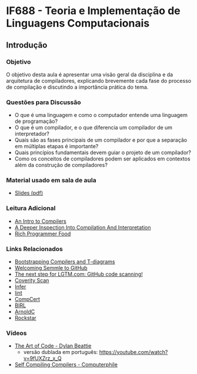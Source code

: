 # IF688 - Teoria e Implementação de Linguagens Computacionais

## Introdução 

### Objetivo

O objetivo desta aula é apresentar uma visão geral da disciplina e da arquitetura de compiladores, explicando brevemente cada fase do processo de compilação e discutindo a importância prática do tema.

### Questões para Discussão

- O que é uma linguagem e como o computador entende uma linguagem de programação?
- O que é um compilador, e o que diferencia um compilador de um interpretador?
- Quais são as fases principais de um compilador e por que a separação em múltiplas etapas é importante?
- Quais princípios fundamentais devem guiar o projeto de um compilador?
- Como os conceitos de compiladores podem ser aplicados em contextos além da construção de compiladores?

### Material usado em sala de aula

- [Slides (pdf)](https://drive.google.com/file/d/13iti1vKeLN8n1e0imYC8ZL_2uHEhdnyz/view?usp=sharing)

### Leitura Adicional

- [An Intro to Compilers](https://nicoleorchard.com/blog/compilers)
- [A Deeper Inspection Into Compilation And Interpretation](https://dev.to/vaidehijoshi/a-deeper-inspection-into-compilation-and-interpretation-8bp)
- [Rich Programmer Food](http://steve-yegge.blogspot.com.br/2007/06/rich-programmer-food.html)

### Links Relacionados

- [Bootstrapping Compilers and T-diagrams](https://eschew.wordpress.com/2010/02/28/bootstrapping-compilers-and-t-diagrams/)
- [Welcoming Semmle to GitHub](https://github.blog/2019-09-18-github-welcomes-semmle/)
- [The next step for LGTM.com: GitHub code scanning!](https://github.blog/2022-08-15-the-next-step-for-lgtm-com-github-code-scanning/)
- [Coverity Scan](https://scan.coverity.com/)
- [Infer](https://fbinfer.com)
- [lint](https://developer.android.com/studio/write/lint?hl=pt-br)
- [CompCert](http://compcert.inria.fr)
- [BIRL](https://birl-language.github.io)
- [ArnoldC](https://lhartikk.github.io/ArnoldC/)
- [Rockstar](https://codewithrockstar.com/)

### Vídeos

- [The Art of Code - Dylan Beattie](https://www.youtube.com/watch?v=6avJHaC3C2U)
    - versão dublada em português: https://youtube.com/watch?v=9fUXZrz_x_Q
- [Self Compiling Compilers - Computerphile](https://www.youtube.com/watch?v=lJf2i87jgFA)